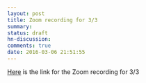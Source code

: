 ```yaml
---
layout: post
title: Zoom recording for 3/3
summary:
status: draft
hn-discussion:
comments: true
date: 2016-03-06 21:51:55
---
```


[Here](https://docs.google.com/a/usfca.edu/folderview?id=0B-5GjaosMAoveFRqNFU5Wmp1ZHc&usp=drivesdk) is the link for the Zoom recording for 3/3
